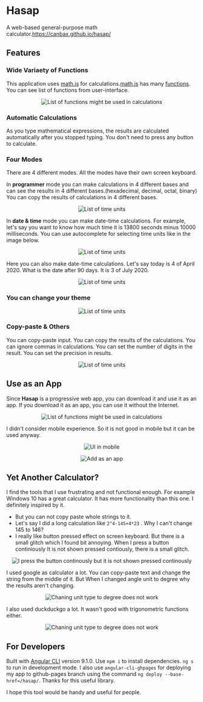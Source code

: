 # Hasap

A web-based general-purpose math calculator.https://canbax.github.io/hasap/

## Features

### Wide Variaety of Functions
This application uses [math.js](https://github.com/josdejong/mathjs) for calculations.[math.js](https://github.com/josdejong/mathjs) has many [functions](https://mathjs.org/docs/reference/functions.html). You can see list of functions from user-interface.
<p align="center">
  <img src="docs/showFunctions.gif" title="List of functions might be used in calculations"/>
</p>

### Automatic Calculations

As you type mathematical expressions, the results are calculated automatically after you stopped typing. You don't need to press any button to calculate.

### Four Modes

There are 4 different modes. All the modes have their own screen keyboard.

In **programmer** mode you can make calculations in 4 different bases and can see the results in 4 different bases.(hexadecimal, decimal, octal, binary) You can copy the results of calculations in 4 different bases.
<p align="center">
  <img src="docs/programmer.gif" title="List of time units"/>
</p>

In **date & time** mode you can make date-time calculations. For example, let's say you want to know how much time it is 13800 seconds minus 10000 milliseconds. You can use autocomplete for selecting time units like in the image below.
<p align="center">
  <img src="docs/timeCalc.gif" title="List of time units"/>
</p>

Here you can also make date-time calculations. Let's say today is 4 of April 2020. What is the date after 90 days. It is 3 of July 2020.
<p align="center">
  <img src="docs/dateCalc.gif" title="List of time units"/>
</p>

### You can change your theme

<p align="center">
  <img src="docs/themes.gif" title="List of time units"/>
</p>

### Copy-paste & Others

You can copy-paste input. You can copy the results of the calculations. You can ignore commas in calculations.
You can set the number of digits in the result. You can set the precision in results.
<p align="center">
  <img src="docs/copyPasteIgnoreComma.gif" title="List of time units"/>
</p>

## Use as an App 

Since **Hasap** is a progressive web app, you can download it and use it as an app. If you download it as an app, you can use it without the Internet.
<p align="center">
  <img src="docs/win10-pwa.png" title="List of functions might be used in calculations"/>
</p>
I didn't consider mobile experience. So it is not good in mobile but it can be used anyway.
<p align="center">
  <img src="docs/android-pwa1.jfif" title="UI in mobile"/>
</p>
<p align="center">
  <img src="docs/android-pwa0.jfif" title="Add as an app"/>
</p>

## Yet Another Calculator?

I find the tools that I use frustrating and not functional enough.
For example Windows 10 has a great calculator. It has more functionality than this one. I definitely inspired by it.

* But you can not copy paste whole strings to it.
* Let's say I did a long calculation like `2^4-145+4*23` . Why I can't change 145 to 146?
* I really like button pressed effect on screen keyboard. But there is a small glitch which I found bit annoying. When I press a button continiously It is not shown pressed contiously, there is a small glitch.

<p align="center">
  <img src="docs/win10-glitch.gif" title="I press the button continously but it is not shown pressed continously"/>
</p>

I used google as calculator a lot. You can copy-paste text and change the string from the middle of it. But When I changed angle unit to degree why the results aren't changing.
<p align="center">
  <img src="docs/googleAsCalculator.gif" title="Chaning unit type to degree does not work"/>
</p>

I also used duckduckgo a lot. It wasn't good with trigonometric functions either.
<p align="center">
  <img src="docs/ddgCalculator.gif" title="Chaning unit type to degree does not work"/>
</p>

## For Developers
Built with [Angular CLI](https://github.com/angular/angular-cli) version 9.1.0.
Use `npm i` to install dependencies. `ng s` to run in development mode. 
I also use `angular-cli-ghpages` for deploying my app to github-pages branch using the command `ng deploy --base-href=/hasap/`. Thanks for this useful library.

I hope this tool would be handy and useful for people.

